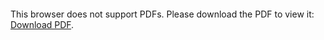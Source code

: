 <object data="christ-in-song/CIS1908pdfs/733.pdf" type="application/pdf" width="100%" height="1024px">
    <embed src="christ-in-song/CIS1908pdfs/733.pdf">
        <p>This browser does not support PDFs. Please download the PDF to view it: <a href="christ-in-song/CIS1908pdfs/733.pdf">Download PDF</a>.</p>
    </embed>
</object>
